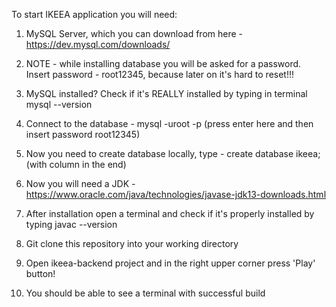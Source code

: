 To start IKEEA application you will need:

1. MySQL Server, which you can download from here - 
https://dev.mysql.com/downloads/

2. NOTE - while installing database you will be asked for a password.
Insert password - root12345, because later on it's hard to reset!!!

3. MySQL installed? Check if it's REALLY installed by typing in terminal mysql --version

4. Connect to the database - mysql -uroot -p (press enter here and then insert password root12345)

5. Now you need to create database locally, type - create database ikeea; (with column in the end)

6. Now you will need a JDK - https://www.oracle.com/java/technologies/javase-jdk13-downloads.html

7. After installation open a terminal and check if it's properly installed by typing javac --version

8. Git clone this repository into your working directory

9. Open ikeea-backend project and in the right upper corner press 'Play' button!

10. You should be able to see a terminal with successful build